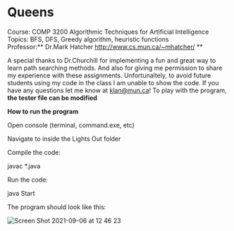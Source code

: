 # Queens


Course: COMP 3200 Algorithmic Techniques for Artificial Intelligence  <br>
Topics: BFS, DFS, Greedy algorithm, heuristic functions <br>
Professor:** Dr.Mark Hatcher http://www.cs.mun.ca/~mhatcher/ **  <br>


A special thanks to Dr.Churchill for implementing a fun and great way to learn path searching methods. And also for giving me permission to share my experience with these assignments.
Unfortunaltely, to avoid future students using my code in the class I am unable to show the code. If you have any questions let me know at klan@mun.ca!
To play with the program, **the tester file can be modified** <br>



**How to run the program**

Open console (terminal, command.exe, etc)

Navigate to inside the Lights Out folder

Compile the code:

javac *.java

Run the code:

java Start


The program should look like this:

![Screen Shot 2021-09-06 at 12 46 23](https://user-images.githubusercontent.com/66441548/132238340-71a582d7-7612-40ca-878b-c7f45429b6a7.png)

